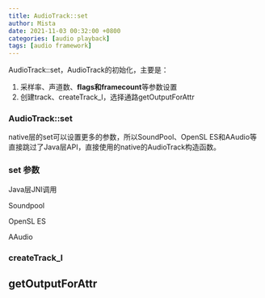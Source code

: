 ```yaml
---
title: AudioTrack::set
author: Mista
date: 2021-11-03 00:32:00 +0800
categories: [audio playback]
tags: [audio framework]
---
```


AudioTrack::set，AudioTrack的初始化，主要是：

1. 采样率、声道数、**flags和framecount**等参数设置
2. 创建track、createTrack_l，选择通路getOutputForAttr

### AudioTrack::set

native层的set可以设置更多的参数，所以SoundPool、OpenSL ES和AAudio等直接跳过了Java层API，直接使用的native的AudioTrack构造函数。

### set 参数

Java层JNI调用

Soundpool

OpenSL ES

AAudio

### createTrack_l

## getOutputForAttr
